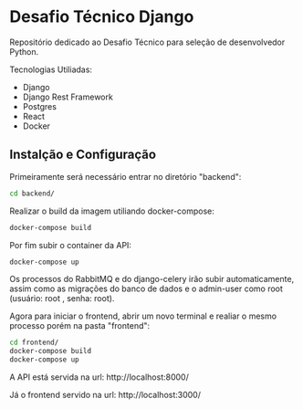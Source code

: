 # Desafio Técnico Django

Repositório dedicado ao Desafio Técnico para seleção de desenvolvedor Python.


Tecnologias Utiliadas:

- Django
- Django Rest Framework
- Postgres
- React
- Docker


## Instalção e Configuração

Primeiramente será necessário entrar no diretório "backend":

```bash
cd backend/
```

Realizar o build da imagem utiliando docker-compose:

```bash
docker-compose build
```

Por fim subir o container da API:

```bash
docker-compose up
```

Os processos do RabbitMQ e do django-celery irão subir automaticamente, assim como as migrações do banco de dados e o admin-user como root (usuário: root , senha: root).

Agora para iniciar o frontend, abrir um novo terminal e realiar o mesmo processo porém na pasta "frontend":

```bash
cd frontend/
docker-compose build
docker-compose up
```

A API está servida na url: http://localhost:8000/

Já o frontend servido na url: http://localhost:3000/
